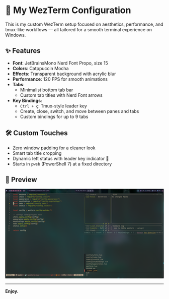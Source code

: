 # 🌊 My WezTerm Configuration

This is my custom WezTerm setup focused on aesthetics, performance, and tmux-like workflows — all tailored for a smooth terminal experience on Windows.

## ✨ Features

- **Font**: JetBrainsMono Nerd Font Propo, size 15
- **Colors**: Catppuccin Mocha
- **Effects**: Transparent background with acrylic blur
- **Performance**: 120 FPS for smooth animations
- **Tabs**:
  - Minimalist bottom tab bar
  - Custom tab titles with Nerd Font arrows
- **Key Bindings**:
  - `Ctrl + ç`: Tmux-style leader key
  - Create, close, switch, and move between panes and tabs
  - Custom bindings for up to 9 tabs

## 🛠️ Custom Touches

- Zero window padding for a cleaner look
- Smart tab title cropping
- Dynamic left status with leader key indicator 🌊
- Starts in `pwsh` (PowerShell 7) at a fixed directory

## 🧪 Preview

![Preview](WezTerm-Preview.png)

---

**Enjoy.**

